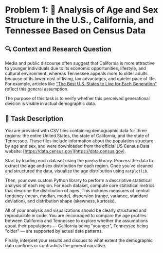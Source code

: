 # Problem 1: 🎯 Analysis of Age and Sex Structure in the U.S., California, and Tennessee Based on Census Data

## 🔍 Context and Research Question

Media and public discourse often suggest that California is more attractive to younger individuals due to its economic opportunities, lifestyle, and cultural environment, whereas Tennessee appeals more to older adults because of its lower cost of living, tax advantages, and quieter pace of life. For example, articles like ["The Best U.S. States to Live for Each Generation"](https://www.gobankingrates.com/money/lifestyle/best-us-states-to-live-for-each-generation/) reflect this general assumption.

The purpose of this task is to verify whether this perceived generational division is visible in actual demographic data.

## 🧪 Task Description

You are provided with CSV files containing demographic data for three regions: the entire United States, the state of California, and the state of Tennessee. These files include information about the population structure by age and sex, and were downloaded from the official US Census Data website: [https://data.census.gov](https://data.census.gov).

Start by loading each dataset using the `pandas` library. Process the data to extract the age and sex distribution for each region. Once you’ve cleaned and structured the data, visualize the age distribution using `matplotlib`.

Then, your own custom Python library to perform a descriptive statistical analysis of each region. For each dataset, compute core statistical metrics that describe the distribution of ages. This includes measures of central tendency (mean, median, mode), dispersion (range, variance, standard deviation), and distribution shape (skewness, kurtosis).

All of your analysis and visualizations should be clearly structured and reproducible in code. You are encouraged to compare the age profiles between California and Tennessee to explore whether the assumptions about their populations — California being "younger", Tennessee being "older" — are supported by actual data patterns.

Finally, interpret your results and discuss to what extent the demographic data confirms or contradicts the general narrative.
